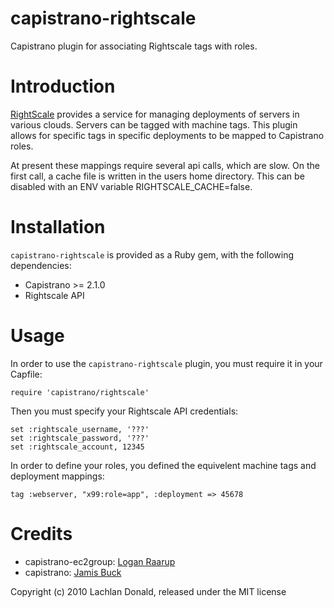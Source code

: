 capistrano-rightscale
=================================================

Capistrano plugin for associating Rightscale tags with roles.

Introduction
============

[RightScale](http://www.rightscale.com) provides a service for managing deployments of servers in various clouds. Servers can be tagged with
machine tags. This plugin allows for specific tags in specific deployments to be mapped to Capistrano roles.

At present these mappings require several api calls, which are slow. On the first call, a cache file is written in the users
home directory. This can be disabled with an ENV variable RIGHTSCALE_CACHE=false.

Installation
============

`capistrano-rightscale` is provided as a Ruby gem, with the following dependencies:

* Capistrano >= 2.1.0
* Rightscale API

Usage
=====

In order to use the `capistrano-rightscale` plugin, you must require it in your Capfile:

	require 'capistrano/rightscale'

Then you must specify your Rightscale API credentials:

	set :rightscale_username, '???'
	set :rightscale_password, '???'
	set :rightscale_account, 12345

In order to define your roles, you defined the equivelent machine tags and deployment mappings:

	tag :webserver, "x99:role=app", :deployment => 45678

Credits
=======
* capistrano-ec2group: [Logan Raarup](http://github.com/logandk)
* capistrano: [Jamis Buck](http://github.com/jamis/capistrano)


Copyright (c) 2010 Lachlan Donald, released under the MIT license
